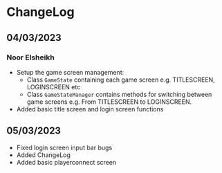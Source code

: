 # ChangeLog
## 04/03/2023
### Noor Elsheikh
- Setup the game screen management:
  - Class `GameState` containing each game screen e.g. TITLESCREEN, LOGINSCREEN etc
  - Class `GameStateManager` contains methods for switching between game screens e.g. From TITLESCREEN to LOGINSCREEN.
- Added basic title screen and login screen functions

## 05/03/2023
- Fixed login screen input bar bugs
- Added ChangeLog
- Added basic playerconnect screen

